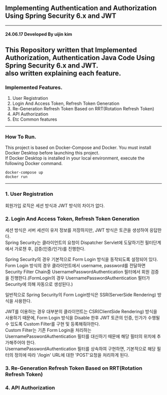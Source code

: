 ## Implementing Authentication and Authorization Using Spring Security 6.x and JWT

---
#### 24.06.17 Developed By uijin kim  
This Repository written that Implemented Authorization, Authentication Java Code Using Spring Security 6.x and JWT.  
also written explaining each feature.
--- 
### Implemented Features.
1. User Registration
2. Login And Access Token, Refresh Token Generation
3. Re-Generation Refresh Token Based on RRT(Rotation Refresh Token)
4. API Authorization
5. Etc Common features
---
### How To Run.
This project is based on Docker-Compose and Docker.
You must install Docker Desktop before launching this project.  
If Docker Desktop is installed in your local environment, execute the following Docker command.

~~~
docker-compose up
docker run
~~~
---
### 1. User Registration  
회원가입 로직은 세션 방식과 JWT 방식의 차이가 없다.

  
### 2. Login And Access Token, Refresh Token Generation
세션 방식은 서버 세션이 유저 정보를 저장하지만, JWT 방식은 토큰을 생성하여 응답한다.  
Spring Security는 클라이언트의 요청이 Dispatcher Servlet에 도달하기전 필터단계에서 가로챈 후, 검증(인증/인가)를 진행한다.  

Spring Security의 경우 기본적으로 Form Login 방식을 동작되도록 설정되어 있다.  
Form Login 방식의 경우 클라이언트에서 username, password를 전달하면 Security Filter Chain중 UsernamePasswordAuthentication 필터에서 
회원 검증을 진행한다.(FormLogin의 경우 UsernamePasswordAuthentication 필터가 Security에 의해 자동으로 생성된다.)
  
일반적으로 Spring Security의 Form Login방식은 SSR(ServerSide Rendering) 방식을 사용한다.  

JWT를 이용하는 경우 대부분의 클라이언트는 CSR(ClientSide Rendering) 방식을 사용하기 때문에, Form Login 방식을 Disable 한후
JWT 토큰의 인증, 인가가 수행될 수 있도록 Custom Filter를 구현 및 등록해줘야한다.  
Custom Filter는 기존 Form Login을 처리하는 UsernamePasswordAuthentication 필터를 대신하기 때문에 해당 필터의 위치에 추가해주어야 한다.  
UsernamePasswordAuthentication 필터를 상속하여 구현하면, 기본적으로 해당 필터의 정의에 따라 '/login' URL에 대한 'POST'요청을 처리하게 된다.

### 3. Re-Generation Refresh Token Based on RRT(Rotation Refresh Token)

### 4. API Authorization
